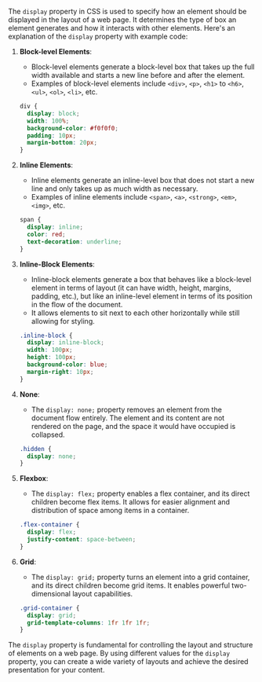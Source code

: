 The `display` property in CSS is used to specify how an element should be displayed in the layout of a web page. It determines the type of box an element generates and how it interacts with other elements. Here's an explanation of the `display` property with example code:

1. **Block-level Elements**:

   - Block-level elements generate a block-level box that takes up the full width available and starts a new line before and after the element.
   - Examples of block-level elements include `<div>`, `<p>`, `<h1>` to `<h6>`, `<ul>`, `<ol>`, `<li>`, etc.

   ```css
   div {
     display: block;
     width: 100%;
     background-color: #f0f0f0;
     padding: 10px;
     margin-bottom: 20px;
   }
   ```

2. **Inline Elements**:

   - Inline elements generate an inline-level box that does not start a new line and only takes up as much width as necessary.
   - Examples of inline elements include `<span>`, `<a>`, `<strong>`, `<em>`, `<img>`, etc.

   ```css
   span {
     display: inline;
     color: red;
     text-decoration: underline;
   }
   ```

3. **Inline-Block Elements**:

   - Inline-block elements generate a box that behaves like a block-level element in terms of layout (it can have width, height, margins, padding, etc.), but like an inline-level element in terms of its position in the flow of the document.
   - It allows elements to sit next to each other horizontally while still allowing for styling.

   ```css
   .inline-block {
     display: inline-block;
     width: 100px;
     height: 100px;
     background-color: blue;
     margin-right: 10px;
   }
   ```

4. **None**:

   - The `display: none;` property removes an element from the document flow entirely. The element and its content are not rendered on the page, and the space it would have occupied is collapsed.

   ```css
   .hidden {
     display: none;
   }
   ```

5. **Flexbox**:

   - The `display: flex;` property enables a flex container, and its direct children become flex items. It allows for easier alignment and distribution of space among items in a container.

   ```css
   .flex-container {
     display: flex;
     justify-content: space-between;
   }
   ```

6. **Grid**:

   - The `display: grid;` property turns an element into a grid container, and its direct children become grid items. It enables powerful two-dimensional layout capabilities.

   ```css
   .grid-container {
     display: grid;
     grid-template-columns: 1fr 1fr 1fr;
   }
   ```

The `display` property is fundamental for controlling the layout and structure of elements on a web page. By using different values for the `display` property, you can create a wide variety of layouts and achieve the desired presentation for your content.
